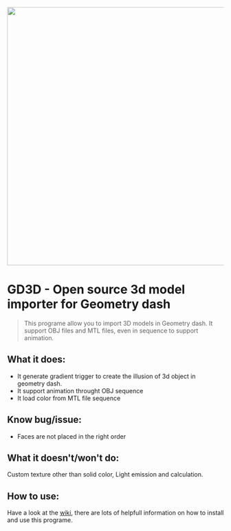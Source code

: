 <div align="center"">
     <img src="https://github.com/tbvns/GD3D/assets/69420062/9faf7df4-8e81-4a47-b685-69de173f4f80" width=600>
</div>







# GD3D - Open source 3d model importer for Geometry dash

> This programe allow you to import 3D models in Geometry dash. It support OBJ files and MTL files, even in sequence to support animation.

## What it does:
- It generate gradient trigger to create the illusion of 3d object in geometry dash.
- It support animation throught OBJ sequence
- It load color from MTL file sequence

## Know bug/issue:
- Faces are not placed in the right order

## What it doesn't/won't do:
Custom texture other than solid color, Light emission and calculation.

## How to use:
Have a look at the [wiki](https://github.com/tbvns/GD3D/wiki), there are lots of helpfull information on how to install and use this programe.
